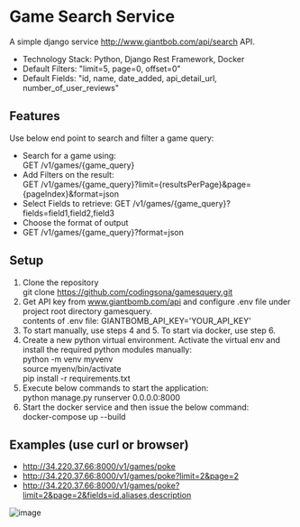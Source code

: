 # Game Search Service

A simple django service http://www.giantbob.com/api/search API.

- Technology Stack: Python, Django Rest Framework, Docker
- Default Filters: "limit=5, page=0, offset=0"
- Default Fields: "id, name, date_added, api_detail_url, number_of_user_reviews"

## Features
Use below end point to search and filter a game query:
- Search for a game using:  
  GET /v1/games/{game_query}
- Add Filters on the result:  
  GET /v1/games/{game_query}?limit={resultsPerPage}&page={pageIndex}&format=json
- Select Fields to retrieve:
  GET /v1/games/{game_query}?fields=field1,field2,field3
- Choose the format of output
- GET /v1/games/{game_query}?format=json

## Setup
1. Clone the repository  
   git clone https://github.com/codingsona/gamesquery.git  
2. Get API key from www.giantbomb.com/api and configure .env file under project root directory gamesquery.   
   contents of .env file:
   GIANTBOMB_API_KEY='YOUR_API_KEY'  
3. To start manually, use steps 4 and 5. To start via docker, use step 6.
4. Create a new python virtual environment. Activate the virtual env and install the required python modules manually:  
   python -m venv myvenv  
   source myenv/bin/activate  
   pip install -r requirements.txt  
5. Execute below commands to start the application:  
   python manage.py runserver 0.0.0.0:8000  
6. Start the docker service and then issue the below command:  
   docker-compose up --build


## Examples (use curl or browser)
- http://34.220.37.66:8000/v1/games/poke
- http://34.220.37.66:8000/v1/games/poke?limit=2&page=2
- http://34.220.37.66:8000/v1/games/poke?limit=2&page=2&fields=id,aliases,description

![image](https://user-images.githubusercontent.com/59982549/123736563-2d13ee00-d856-11eb-8886-88bd9a256ca3.png)



